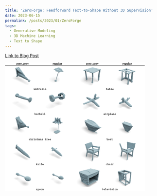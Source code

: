 ```yaml
---
title: 'ZeroForge: Feedforward Text-to-Shape Without 3D Supervision'
date: 2023-06-15
permalink: /posts/2023/01/ZeroForge
tags:
  - Generative Modeling
  - 3D Machine Learning
  - Text to Shape
---
```


[Link to Blog Post](https://nyu-dice-lab.github.io/ZeroForge)

![ZeroForge](/images/5_with_original.png)

